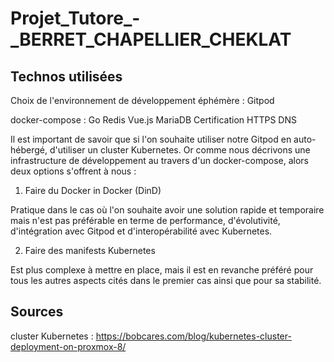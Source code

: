 # Projet_Tutore_-_BERRET_CHAPELLIER_CHEKLAT

## Technos utilisées

Choix de l'environnement de développement éphémère : 
Gitpod

docker-compose :
Go
Redis
Vue.js
MariaDB
Certification HTTPS
DNS

Il est important de savoir que si l'on souhaite utiliser notre Gitpod en auto-hébergé, d'utiliser un cluster Kubernetes.
Or comme nous décrivons une infrastructure de développement au travers d'un docker-compose, alors deux options s'offrent
à nous :

1. Faire du Docker in Docker (DinD)

Pratique dans le cas où l'on souhaite avoir une solution rapide et temporaire mais n'est pas préférable en terme de
performance, d'évolutivité, d'intégration avec Gitpod et d'interopérabilité avec Kubernetes.

2. Faire des manifests Kubernetes

Est plus complexe à mettre en place, mais il est en revanche préféré pour tous les autres aspects cités dans le
premier cas ainsi que pour sa stabilité.


## Sources

cluster Kubernetes : https://bobcares.com/blog/kubernetes-cluster-deployment-on-proxmox-8/
